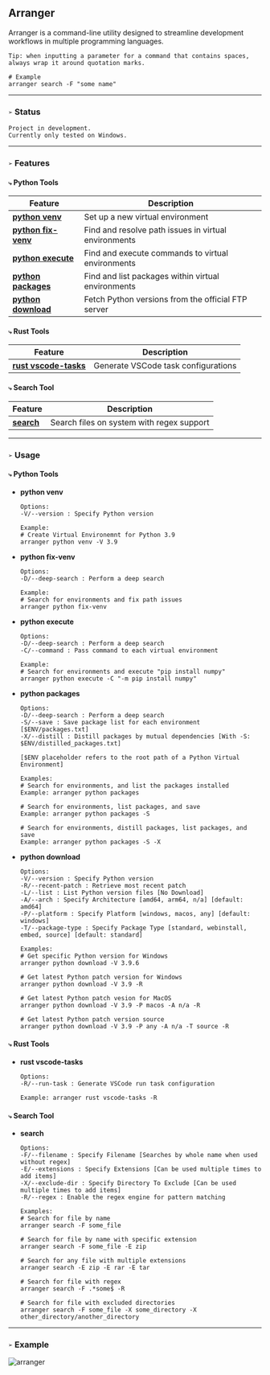 ## Arranger
Arranger is a command-line utility designed to streamline development workflows in multiple programming languages.


```
Tip: when inputting a parameter for a command that contains spaces, always wrap it around quotation marks.

# Example
arranger search -F "some name"
```

___
### `➢` Status
`Project in development.`\
`Currently only tested on Windows.`

___
### `➢` Features
#### `⤷` Python Tools

| Feature                                    | Description                                                         |
|--------------------------------------------|---------------------------------------------------------------------|
| [**python venv**](#python-venv)            | Set up a new virtual environment                                    |
| [**python fix-venv**](#python-fix-venv)    | Find and resolve path issues in virtual environments                |
| [**python execute**](#python-execute)      | Find and execute commands to virtual environments                   |
| [**python packages**](#python-packages)    | Find and list packages within virtual environments                  |
| [**python download**](#python-download)    | Fetch Python versions from the official FTP server                  |

#### `⤷` Rust Tools

| Feature                                       | Description                                      |
|-----------------------------------------------|--------------------------------------------------|
| [**rust vscode-tasks**](#rust-vscode-tasks)   | Generate VSCode task configurations              |

#### `⤷` Search Tool

| Feature                 | Description                                  |
|-------------------------|----------------------------------------------|
| [**search**](#search)   | Search files on system with regex support    |

___
### `➢` **Usage**
#### `⤷` **Python Tools**
  - <a name="python-venv"></a>**python venv**
    ```
    Options:
    -V/--version : Specify Python version

    Example:
    # Create Virtual Environemnt for Python 3.9
    arranger python venv -V 3.9
    ```

  - <a name="python-fix-venv"></a>**python fix-venv**
    ```
    Options:
    -D/--deep-search : Perform a deep search

    Example: 
    # Search for environments and fix path issues
    arranger python fix-venv
    ```

  - <a name="python-execute"></a>**python execute**
    ```
    Options:
    -D/--deep-search : Perform a deep search
    -C/--command : Pass command to each virtual environment

    Example:
    # Search for environments and execute "pip install numpy"
    arranger python execute -C "-m pip install numpy"
    ```

  - <a name="python-packages"></a>**python packages**
    ```
    Options:
    -D/--deep-search : Perform a deep search
    -S/--save : Save package list for each environment [$ENV/packages.txt]
    -X/--distill : Distill packages by mutual dependencies [With -S: $ENV/distilled_packages.txt]

    [$ENV placeholder refers to the root path of a Python Virtual Environment]

    Examples: 
    # Search for environments, and list the packages installed
    Example: arranger python packages

    # Search for environments, list packages, and save
    Example: arranger python packages -S

    # Search for environments, distill packages, list packages, and save
    Example: arranger python packages -S -X
    ```

  - <a name="python-download"></a>**python download**
    ```
    Options:
    -V/--version : Specify Python version
    -R/--recent-patch : Retrieve most recent patch
    -L/--list : List Python version files [No Download]
    -A/--arch : Specify Architecture [amd64, arm64, n/a] [default: amd64]
    -P/--platform : Specify Platform [windows, macos, any] [default: windows]
    -T/--package-type : Specify Package Type [standard, webinstall, embed, source] [default: standard]

    Examples:
    # Get specific Python version for Windows
    arranger python download -V 3.9.6

    # Get latest Python patch version for Windows
    arranger python download -V 3.9 -R

    # Get latest Python patch vesion for MacOS
    arranger python download -V 3.9 -P macos -A n/a -R

    # Get latest Python patch version source
    arranger python download -V 3.9 -P any -A n/a -T source -R
    ```

#### `⤷` **Rust Tools**
  - <a name="rust-vscode-tasks"></a>**rust vscode-tasks**
    ```
    Options:
    -R/--run-task : Generate VSCode run task configuration

    Example: arranger rust vscode-tasks -R
    ```


#### `⤷` **Search Tool**
  - <a name="search"></a>**search**
    ```
    Options:
    -F/--filename : Specify Filename [Searches by whole name when used without regex]
    -E/--extensions : Specify Extensions [Can be used multiple times to add items]
    -X/--exclude-dir : Specify Directory To Exclude [Can be used multiple times to add items]
    -R/--regex : Enable the regex engine for pattern matching

    Examples:
    # Search for file by name
    arranger search -F some_file

    # Search for file by name with specific extension
    arranger search -F some_file -E zip

    # Search for any file with multiple extensions
    arranger search -E zip -E rar -E tar

    # Search for file with regex
    arranger search -F .*some$ -R

    # Search for file with excluded directories
    arranger search -F some_file -X some_directory -X other_directory/another_directory
    ```

___
### `➢` Example
![arranger](https://github.com/syn-chromatic/arranger-rs/assets/68112904/e581e0f7-2921-475b-a123-f52251bdbd65)

